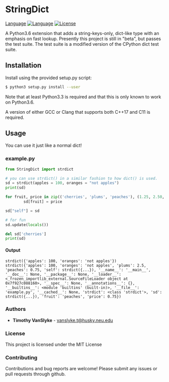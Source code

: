 # StringDict
[Language](https://img.shields.io/badge/language-Python-3.6-blue.svg) [![Language](https://img.shields.io/badge/language-C++17-blue.svg)](https://isocpp.org/) [![License](https://img.shields.io/badge/license-MIT-blue.svg)](https://opensource.org/licenses/MIT)

A Python3.6 extension that adds a string-keys-only, dict-like type with an emphasis on fast lookup.  Presently this project is still in "beta", but passes the test suite.  The test suite is a modified version of the CPython dict test suite.

## Installation
Install using the provided setup.py script:

```sh
$ python3 setup.py install --user
```
Note that at least Python3.3 is required and that this is only known to work on Python3.6.

A version of either GCC or Clang that supports both C++17 and C11 is required.

## Usage
You can use it just like a normal dict!
### example.py
```python
from StringDict import strdict

# you can use strdict() in a similar fashion to how dict() is used.
sd = strdict(apples = 100, oranges = "not apples")
print(sd)

for fruit, price in zip(('cherries', 'plums', 'peaches'), (1.25, 2.50, 0.75)):
        sd[fruit] = price

sd["self"] = sd

# for fun
sd.update(locals())

del sd['cherries']
print(sd)
```

#### Output
```
strdict({'apples': 100, 'oranges': 'not apples'})
strdict({'apples': 100, 'oranges': 'not apples', 'plums': 2.5, 'peaches': 0.75, 'self': strdict({...}), '__name__': '__main__', '__doc__': None, '__package__': None, '__loader__': <_frozen_importlib_external.SourceFileLoader object at 0x7f927c088160>, '__spec__': None, '__annotations__': {}, '__builtins__': <module 'builtins' (built-in)>, '__file__': 'example.py', '__cached__': None, 'strdict': <class 'strdict'>, 'sd': strdict({...}), 'fruit': 'peaches', 'price': 0.75})
```
### Authors
* **Timothy VanSlyke** - vanslyke.t@husky.neu.edu

### License
This project is licensed under the MIT License

### Contributing
Contributions and bug reports are welcome!  Please submit any issues or pull requests through github.
